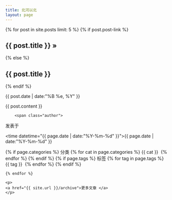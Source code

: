 ```yaml
---
title: 北河以北
layout: page
---
```


<div id="toc">
    {% for post in site.posts limit: 5 %}
        {% if post.post-link %}
        <h2><a href="{{ post.post-link }}" title="External link">{{ post.title }}</a> <a href="{{ post.url }}" title="Permanent link to: '{{ post.title }}'">&raquo;</a></h2>
        {% else %}
        <h2><a href="cn/{{ post.url }}" title="Permanent link to: '{{ post.title }}'">{{ post.title }}</a></h2>
        {% endif %}
        <p id="tip-info">{{ post.date | date:"%B %e, %Y" }}</p>
        {{ post.content }}
        
        <span class="author">
  <a>发表于</a>
</span>
<span class="time">
  
  <time datetime="{{ page.date | date:"%Y-%m-%d" }}">{{ page.date | date:"%Y-%m-%d" }}</time>
</span>
<br />

{% if page.categories %}
<span class="categories">
  分类
  {% for cat in page.categories %}
  <a href="{{ site.url }}/categories/#{{ cat }}" title="{{ cat }}">{{ cat }}</a>&nbsp;
  {% endfor %}
</span>
{% endif %}
{% if page.tags %}
<span class="tags">
  标签 
  {% for tag in page.tags %}
  <a href="{{ site.url }}/tags/#{{ tag }}" title="{{ tag }}">{{ tag }}</a>&nbsp;
  {% endfor %}
</span>
{% endif %}

    {% endfor %}
    
    <p>
    <a href="{{ site.url }}/archive">更多文章 </a>
    </p>
</div>


